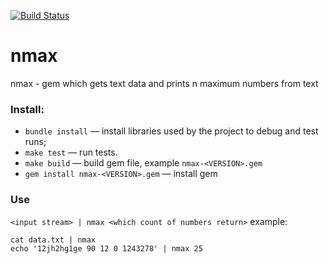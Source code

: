 [![Build Status](https://travis-ci.com/Drus566/nmax.svg?branch=master)](https://travis-ci.com/Drus566/nmax.svg?branch=master)
# nmax
nmax - gem which gets text data and prints n maximum numbers from text
  
### Install:
*   `bundle install` — install libraries used by the project to debug and test runs;
*   `make test` — run tests.
*   `make build` — build gem file, example `nmax-<VERSION>.gem`
*   `gem install nmax-<VERSION>.gem` — install gem

### Use 
`<input stream> | nmax <which count of numbers return>`
example:
```
cat data.txt | nmax
echo '12jh2hg1ge 90 12 0 1243278' | nmax 25
```


